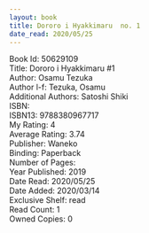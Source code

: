 ```yaml
---
layout: book
title: Dororo i Hyakkimaru  no. 1
date_read: 2020/05/25
---
```


Book Id: 50629109<br />
Title: Dororo i Hyakkimaru #1<br />
Author: Osamu Tezuka<br />
Author l-f: Tezuka, Osamu<br />
Additional Authors: Satoshi Shiki<br />
ISBN: <br />
ISBN13: 9788380967717<br />
My Rating: 4<br />
Average Rating: 3.74<br />
Publisher: Waneko<br />
Binding: Paperback<br />
Number of Pages: <br />
Year Published: 2019<br />
Date Read: 2020/05/25<br />
Date Added: 2020/03/14<br />
Exclusive Shelf: read<br />
Read Count: 1<br />
Owned Copies: 0<br />

